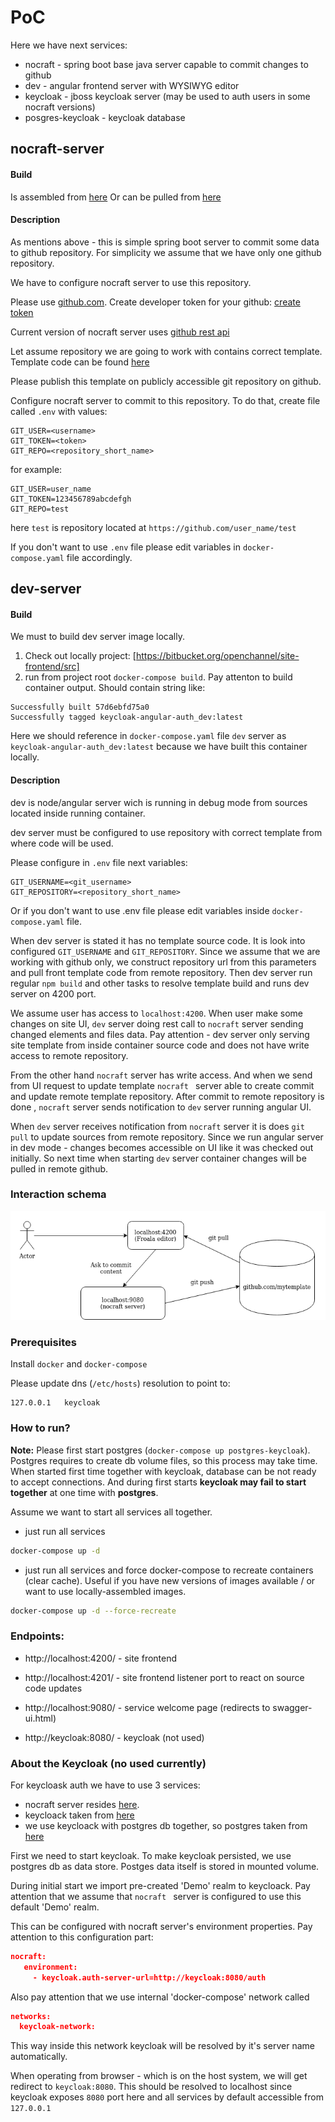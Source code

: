# PoC

Here we have next services:
* nocraft - spring boot base java server capable to commit changes to github
* dev - angular frontend server with WYSIWYG editor
* keycloak - jboss keycloak server (may be used to auth users in some nocraft versions)
* posgres-keycloak - keycloak database

## nocraft-server

#### Build

Is assembled from [here](https://bitbucket.org/openchannel/site-backend/src/master/)
Or can be pulled from [here](https://github.com/Dmitry-itechart/nocraft-server)

#### Description

As mentions above - this is simple spring boot server to commit some data to github repository. For simplicity we assume
that we have only one github repository.

We have to configure nocraft server to use this repository.

Please use [github.com](https://github.com). Create developer token for your github: [create token](https://help.github.com/en/github/authenticating-to-github/creating-a-personal-access-token-for-the-command-line)

Current version of nocraft server uses [github rest api](https://github.com/github-api/github-api)

Let assume repository we are going to work with contains correct template. 
Template code can be found [here](https://bitbucket.org/openchannel/site-frontend/src)

Please publish this template on publicly accessible git repository on github.

Configure nocraft server to commit to this repository. To do that, create file called `.env` with values: 
```test
GIT_USER=<username>
GIT_TOKEN=<token>
GIT_REPO=<repository_short_name>
```
for example:
```.env
GIT_USER=user_name
GIT_TOKEN=123456789abcdefgh
GIT_REPO=test
```
here `test` is repository located at `https://github.com/user_name/test`

If you don't want to use `.env` file please edit variables in `docker-compose.yaml` file accordingly.


## dev-server

#### Build

We must to build dev server image locally.

1) Check out locally project: [https://bitbucket.org/openchannel/site-frontend/src]
2) run from project root `docker-compose build`. Pay attenton to build container output. Should contain string like: 
```text
Successfully built 57d6ebfd75a0
Successfully tagged keycloak-angular-auth_dev:latest
```
Here we should reference in `docker-compose.yaml` file `dev` server as `keycloak-angular-auth_dev:latest` because we
 have built this container locally.


#### Description

dev is node/angular server wich is running in debug mode from sources located inside running container.

dev server must be configured to use repository with correct template from where code will be used.

Please configure in `.env` file next variables: 
```text
GIT_USERNAME=<git_username>
GIT_REPOSITORY=<repository_short_name>
```
Or if you don't want to use .env file please edit variables inside `docker-compose.yaml` file.

When dev server is stated it has no template source code. It is look into configured `GIT_USERNAME` and `GIT_REPOSITORY`. 
Since we assume that we are working with github only, we construct repository url from this parameters and pull front
 template code from remote repository. Then dev server run regular `npm build` and other tasks to resolve template
 build and runs dev server on 4200 port.
 
 We assume user has access to `localhost:4200`. When user make some changes on site UI, `dev` server doing rest call
  to `nocraft` server sending changed elements and files data. Pay attention - dev server only serving site template
   from inside container source code and does not have write access to remote repository.
   
 From the other hand `nocraft` server has write access. And when we send from UI request to update template `nocraft
 ` server able to create commit and update remote template repository. After commit to remote repository is done
 , `nocraft` server sends notification to `dev` server running angular UI.
 
 When `dev` server receives notification from `nocraft` server it is does `git pull` to update sources from remote
  repository. Since we run angular server in dev mode - changes becomes accessible on UI like it was checked out
   initially. So next time when starting `dev` server container changes will be pulled in remote github.

### Interaction schema

![Schema](img/schema.png)


### Prerequisites

Install `docker` and `docker-compose`

Please update dns (`/etc/hosts`) resolution to point to:
```text
127.0.0.1	keycloak
```


### How to run?

**Note:** Please first start postgres (`docker-compose up postgres-keycloak`). Postgres requires to create db volume 
files, so this process may take time.
When started first time together with keycloak, database can be not ready to accept connections. And during first
starts **keycloak may fail to start together** at one time with **postgres**.

Assume we want to start all services all together.
- just run all services
```bash
docker-compose up -d
```

- just run all services and force docker-compose to recreate containers (clear cache).
Useful if you have new versions of images available /
or want to use locally-assembled images.
```bash
docker-compose up -d --force-recreate
```

### Endpoints:

* http://localhost:4200/ - site frontend
* http://localhost:4201/ - site frontend listener port to react on source code updates
* http://localhost:9080/ - service welcome page (redirects to swagger-ui.html)

* http://keycloak:8080/ - keycloak (not used)


### About the Keycloak (no used currently)

For keycloask auth we have to use 3 services:

* nocraft server resides [here](https://github.com/Dmitry-itechart/nocraft-server).
* keycloack taken from [here](https://hub.docker.com/r/jboss/keycloak/)
* we use keycloack with postgres db together, so postgres taken from [here](https://hub.docker.com/_/postgres)

First we need to start keycloak. To make keycloak persisted, we use postgres db as data store. Postges data itself is
 stored in mounted volume.
 
 During initial start we import pre-created 'Demo' realm to keycloack. Pay attention that we assume that `nocraft
 ` server is configured to use this default 'Demo' realm.
 
 This can be configured with nocraft server's environment properties. Pay attention to this configuration part:
 ```json
nocraft:
    environment:
      - keycloak.auth-server-url=http://keycloak:8080/auth
```

Also pay attention that we use internal 'docker-compose' network called 
```json
networks:
  keycloak-network:
```
This way inside this network keycloak will be resolved by it's server name automatically.

When operating from browser - which is on the host system, we will get redirect to `keycloak:8080`. This should be
 resolved to localhost since keycloak exposes `8080` port here and all services by default accessible from `127.0.0.1`

